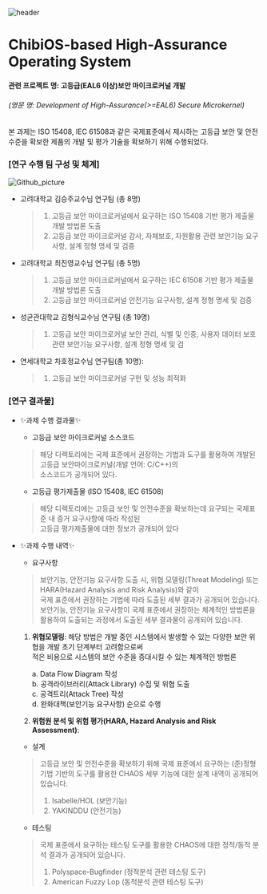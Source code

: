 ![header](https://capsule-render.vercel.app/api?type=waving&color=0:a82da8,100:da8f00&height=230&section=header&text=This%20is%20CHAOS%20Repository%20!&fontAlign=60&fontAlignY=40&fontSize=50&fontColor=ffffff)

# ChibiOS-based High-Assurance Operating System
#### 관련 프로젝트 명: 고등급(EAL6 이상)보안 마이크로커널 개발
###### (영문 명: Development of High-Assurance(>=EAL6) Secure Microkernel)
본 과제는 ISO 15408, IEC 61508과 같은 국제표준에서 제시하는 고등급 보안 및 안전 수준을 확보한 제품의 개발 및 평가 기술을 확보하기 위해 수행되었다.

### [연구 수행 팀 구성 및 체계]

![Github_picture](https://user-images.githubusercontent.com/31889026/148824406-e297ecf0-a840-4f5b-af56-5ae94b2fb7c6.png)

- 고려대학교 김승주교수님 연구팀 (총 8명)
  > 1. 고등급 보안 마이크로커널에서 요구하는 ISO 15408 기반 평가 제출물 개발 방법론 도출
  > 2. 고등급 보안 마이크로커널 감사, 자체보호, 자원활용 관련 보안기능 요구사항, 설계 정형 명세 및 검증
- 고려대학교 최진영교수님 연구팀 (총 5명)
  > 1. 고등급 보안 마이크로커널에서 요구하는 IEC 61508 기반 평가 제출물 개발 방법론 도출
  > 2. 고등급 보안 마이크로커널 안전기능 요구사항, 설계 정형 명세 및 검증
- 성균관대학교 김형식교수님 연구팀 (총 19명)
  > 1. 고등급 보안 마이크로커널 보안 관리, 식별 및 인증, 사용자 데이터 보호 관련 보안기능 요구사항, 설계 정형 명세 및 검
- 연세대학교 차호정교수님 연구팀(총 10명): 
  > 1. 고등급 보안 마이크로커널 구현 및 성능 최적화 

### [연구 결과물]

- ✨과제 수행 결과물✨
  - 고등급 보안 마이크로커널 소스코드
  > 해당 디렉토리에는 국제 표준에서 권장하는 기법과 도구를 활용하여 개발된 고등급 보안마이크로커널(개발 언어: C/C++)의\
  > 소스코드가 공개되어 있다.
  - 고등급 평가제출물 (ISO 15408, IEC 61508)
  > 해당 디렉토리에는 고등급 보안 및 안전수준을 확보하는데 요구되는 국제표준 내 증거 요구사항에 따라 작성된 \
  > 고등급 평가제출물에 대한 정보가 공개되어 있다

- ✨과제 수행 내역✨
  - 요구사항
  > 보안기능, 안전기능 요구사항 도출 시, 위협 모델링(Threat Modeling) 또는 HARA(Hazard Analysis and Risk Analysis)와 같이\
  > 국제 표준에서 권장하는 기법에 따라 도출된 세부 결과가 공개되어 있습니다.
  > 보안기능, 안전기능 요구사항이 국제 표준에서 권장하는 체계적인 방법론을 활용하여 도출되는 과정에서 도출된 세부 결과물이 공개되어 있습니다.

  1. **위협모델링**: 해당 방법은 개발 중인 시스템에서 발생할 수 있는 다양한 보안 위협을 개발 초기 단계부터 고려함으로써 <br>적은 비용으로 시스템의 보안 수준을 증대시킬 수 있는 체계적인 방법론

        a. Data Flow Diagram 작성 <br>
        b. 공격라이브러리(Attack Library) 수집 및 위협 도출 <br>
        c. 공격트리(Attack Tree) 작성 <br>
        d. 완화대책(보안기능 요구사항) 순으로 수행 <br>


  2. **위험원 분석 및 위험 평가(HARA, Hazard Analysis and Risk Assessment)**: 


  - 설계
  > 고등급 보안 및 안전수준을 확보하기 위해 국제 표준에서 요구하는 (준)정형 기법 기반의 도구를 활용한 CHAOS 세부 기능에 대한 설계 내역이 공개되어 있습니다.
  > 1. Isabelle/HOL (보안기능)
  > 2. YAKINDDU (안전기능)
  - 테스팅
  > 국제 표준에서 요구하는 테스팅 도구를 활용한 CHAOS에 대한 정적/동적 분석 결과가 공개되어 있습니다.
  > 1. Polyspace-Bugfinder (정적분석 관련 테스팅 도구)
  > 2. American Fuzzy Lop (동적분석 관련 테스팅 도구)

